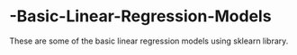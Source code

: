 # -Basic-Linear-Regression-Models
These are some of the basic linear regression models using sklearn library.
